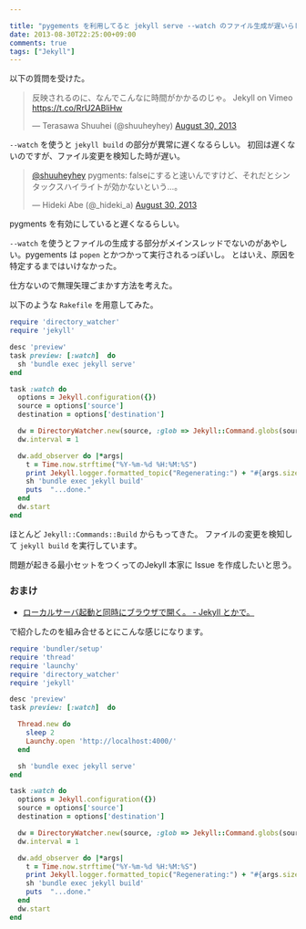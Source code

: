 ```yaml
---

title: "pygements を利用してると jekyll serve --watch のファイル生成が遅いらしい"
date: 2013-08-30T22:25:00+09:00
comments: true
tags: ["Jekyll"]
---
```


以下の質問を受けた。

<blockquote class="twitter-tweet"><p>反映されるのに、なんでこんなに時間がかかるのじゃ。&#10;Jekyll on Vimeo&#10;<a href="https://t.co/RrU2ABliHw">https://t.co/RrU2ABliHw</a></p>&mdash; Terasawa Shuuhei (@shuuheyhey) <a href="https://twitter.com/shuuheyhey/statuses/373403280669294593">August 30, 2013</a></blockquote>
<script async src="//platform.twitter.com/widgets.js" charset="utf-8"></script>

`--watch` を使うと `jekyll build` の部分が異常に遅くなるらしい。
初回は遅くないのですが、ファイル変更を検知した時が遅い。

<blockquote class="twitter-tweet"><p><a href="https://twitter.com/shuuheyhey">@shuuheyhey</a> pygments: falseにすると速いんですけど、それだとシンタックスハイライトが効かないという…。</p>&mdash; Hideki Abe (@_hideki_a) <a href="https://twitter.com/_hideki_a/statuses/373420587772694530">August 30, 2013</a></blockquote>
<script async src="//platform.twitter.com/widgets.js" charset="utf-8"></script>

pygments を有効にしていると遅くなるらしい。

`--watch` を使うとファイルの生成する部分がメインスレッドでないのがあやしい。pygements は `popen` とかつかって実行されるっぽいし。
とはいえ、原因を特定するまではいけなかった。

仕方ないので無理矢理ごまかす方法を考えた。

以下のような `Rakefile` を用意してみた。

```ruby
require 'directory_watcher'
require 'jekyll'

desc 'preview'
task preview: [:watch]  do
  sh 'bundle exec jekyll serve'
end

task :watch do
  options = Jekyll.configuration({})
  source = options['source']
  destination = options['destination']

  dw = DirectoryWatcher.new(source, :glob => Jekyll::Command.globs(source, destination), :pre_load => true)
  dw.interval = 1

  dw.add_observer do |*args|
    t = Time.now.strftime("%Y-%m-%d %H:%M:%S")
    print Jekyll.logger.formatted_topic("Regenerating:") + "#{args.size} files at #{t} "
    sh 'bundle exec jekyll build'
    puts  "...done."
  end
  dw.start
end
```

ほとんど `Jekyll::Commands::Build` からもってきた。
ファイルの変更を検知して `jekyll build` を実行しています。

問題が起きる最小セットをつくってのJekyll 本家に Issue を作成したいと思う。
### おまけ


* [ローカルサーバ起動と同時にブラウザで開く。 - Jekyll とかで。](/blog/2013/08/28/browse-open-when-rake-preview/)

で紹介したのを組み合せるとにこんな感じになります。

```ruby
require 'bundler/setup'
require 'thread'
require 'launchy'
require 'directory_watcher'
require 'jekyll'

desc 'preview'
task preview: [:watch]  do

  Thread.new do
    sleep 2
    Launchy.open 'http://localhost:4000/'
  end

  sh 'bundle exec jekyll serve'
end

task :watch do
  options = Jekyll.configuration({})
  source = options['source']
  destination = options['destination']

  dw = DirectoryWatcher.new(source, :glob => Jekyll::Command.globs(source, destination), :pre_load => true)
  dw.interval = 1

  dw.add_observer do |*args|
    t = Time.now.strftime("%Y-%m-%d %H:%M:%S")
    print Jekyll.logger.formatted_topic("Regenerating:") + "#{args.size} files at #{t} "
    sh 'bundle exec jekyll build'
    puts  "...done."
  end
  dw.start
end
```
